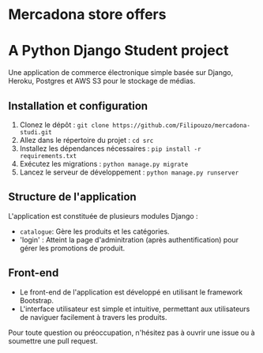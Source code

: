 # Mercadona store offers
# A Python Django Student project 


Une application de commerce électronique simple basée sur Django, Heroku, Postgres et AWS S3 pour le stockage de médias.

## Installation et configuration

1. Clonez le dépôt : `git clone https://github.com/Filipouzo/mercadona-studi.git`
2. Allez dans le répertoire du projet : `cd src`
3. Installez les dépendances nécessaires : `pip install -r requirements.txt`
4. Exécutez les migrations : `python manage.py migrate`
5. Lancez le serveur de développement : `python manage.py runserver`

## Structure de l'application

L'application est constituée de plusieurs modules Django :

- `catalogue`: Gère les produits et les catégories.
- 'login' : Atteint la page d'adminitration (après authentification) pour gérer les promotions de produit.

## Front-end

- Le front-end de l'application est développé en utilisant le framework Bootstrap. 
- L'interface utilisateur est simple et intuitive, permettant aux utilisateurs de naviguer facilement à travers les produits.


Pour toute question ou préoccupation, n'hésitez pas à ouvrir une issue ou à soumettre une pull request.